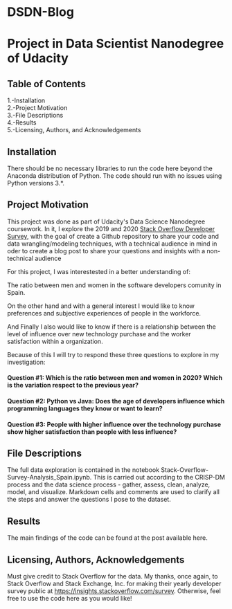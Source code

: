 # DSDN-Blog



# Project in Data Scientist Nanodegree of Udacity

## Table of Contents


1.-Installation  
2.-Project Motivation  
3.-File Descriptions  
4.-Results  
5.-Licensing, Authors, and Acknowledgements  

## Installation
There should be no necessary libraries to run the code here beyond the Anaconda distribution of Python. The code should run with no issues using Python versions 3.*.

## Project Motivation
This project was done as part of Udacity's Data Science Nanodegree coursework. In it, I explore the 2019 and 2020 [Stack Overflow Developer Survey](https://insights.stackoverflow.com/survey), with the goal of create a Github repository to share your code and data wrangling/modeling techniques, with a technical audience in mind in oder to create a blog post to share your questions and insights with a non-technical audience

For this project, I was interestested in a better understanding of:


The ratio between men and women in the software developers comunity in Spain.

On the other hand and with a general interest I would like to know preferences and subjective experiences of people in the workforce. 

And Finally I also would like to know if there is a relationship between the level of influence over new technology purchase and the worker satisfaction within a organization.

Because of this I will try to respond these three questions to explore in my investigation:

#### Question #1: Which is the ratio between men and women in 2020? Which is the variation respect to the previous year?

#### Question #2: Python vs Java: Does the age of developers influence which programming languages they know or want to learn?

#### Question #3: People with higher influence over the technology purchase show higher satisfaction than people with less influence?

## File Descriptions
The full data exploration is contained in the notebook Stack-Overflow-Survey-Analysis_Spain.ipynb. This is carried out according to the CRISP-DM process and the data science process - gather, assess, clean, analyze, model, and visualize. Markdown cells and comments are used to clarify all the steps and answer the questions I pose to the dataset.


## Results
The main findings of the code can be found at the post available here.

## Licensing, Authors, Acknowledgements
Must give credit to Stack Overflow for the data.
My thanks, once again, to Stack Overflow and Stack Exchange, Inc. for making their yearly developer survey public at https://insights.stackoverflow.com/survey.
Otherwise, feel free to use the code here as you would like!
